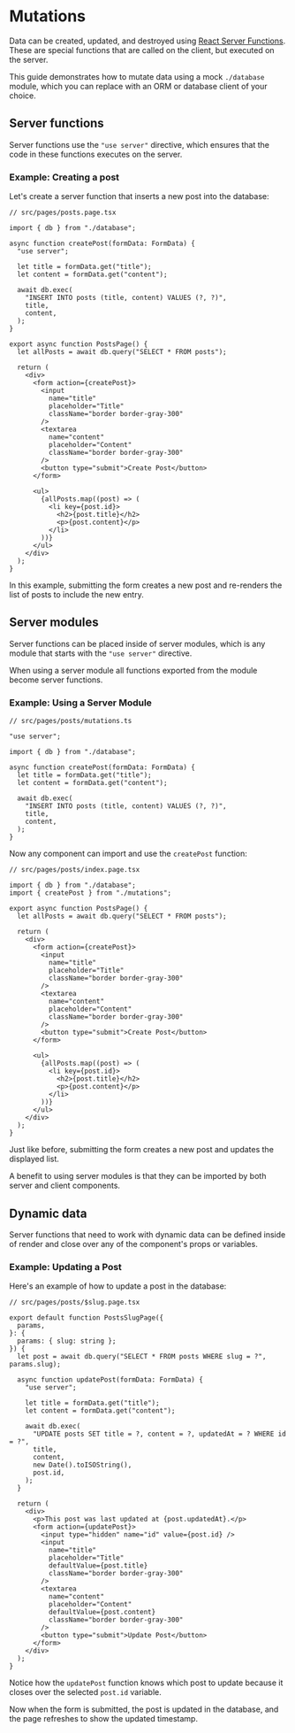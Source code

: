 # Mutations

Data can be created, updated, and destroyed using [React Server Functions](https://react.dev/reference/rsc/server-functions). These are special functions that are called on the client, but executed on the server.

This guide demonstrates how to mutate data using a mock `./database` module, which you can replace with an ORM or database client of your choice.

## Server functions

Server functions use the `"use server"` directive, which ensures that the code in these functions executes on the server.

### Example: Creating a post

Let's create a server function that inserts a new post into the database:

```tsx
// src/pages/posts.page.tsx

import { db } from "./database";

async function createPost(formData: FormData) {
  "use server";

  let title = formData.get("title");
  let content = formData.get("content");

  await db.exec(
    "INSERT INTO posts (title, content) VALUES (?, ?)",
    title,
    content,
  );
}

export async function PostsPage() {
  let allPosts = await db.query("SELECT * FROM posts");

  return (
    <div>
      <form action={createPost}>
        <input
          name="title"
          placeholder="Title"
          className="border border-gray-300"
        />
        <textarea
          name="content"
          placeholder="Content"
          className="border border-gray-300"
        />
        <button type="submit">Create Post</button>
      </form>

      <ul>
        {allPosts.map((post) => (
          <li key={post.id}>
            <h2>{post.title}</h2>
            <p>{post.content}</p>
          </li>
        ))}
      </ul>
    </div>
  );
}
```

In this example, submitting the form creates a new post and re-renders the list of posts to include the new entry.

## Server modules

Server functions can be placed inside of server modules, which is any module that starts with the `"use server"` directive.

When using a server module all functions exported from the module become server functions.

### Example: Using a Server Module

```tsx
// src/pages/posts/mutations.ts

"use server";

import { db } from "./database";

async function createPost(formData: FormData) {
  let title = formData.get("title");
  let content = formData.get("content");

  await db.exec(
    "INSERT INTO posts (title, content) VALUES (?, ?)",
    title,
    content,
  );
}
```

Now any component can import and use the `createPost` function:

```tsx
// src/pages/posts/index.page.tsx

import { db } from "./database";
import { createPost } from "./mutations";

export async function PostsPage() {
  let allPosts = await db.query("SELECT * FROM posts");

  return (
    <div>
      <form action={createPost}>
        <input
          name="title"
          placeholder="Title"
          className="border border-gray-300"
        />
        <textarea
          name="content"
          placeholder="Content"
          className="border border-gray-300"
        />
        <button type="submit">Create Post</button>
      </form>

      <ul>
        {allPosts.map((post) => (
          <li key={post.id}>
            <h2>{post.title}</h2>
            <p>{post.content}</p>
          </li>
        ))}
      </ul>
    </div>
  );
}
```

Just like before, submitting the form creates a new post and updates the displayed list.

A benefit to using server modules is that they can be imported by both server and client components.

## Dynamic data

Server functions that need to work with dynamic data can be defined inside of render and close over any of the component's props or variables.

### Example: Updating a Post

Here's an example of how to update a post in the database:

```tsx
// src/pages/posts/$slug.page.tsx

export default function PostsSlugPage({
  params,
}: {
  params: { slug: string };
}) {
  let post = await db.query("SELECT * FROM posts WHERE slug = ?", params.slug);

  async function updatePost(formData: FormData) {
    "use server";

    let title = formData.get("title");
    let content = formData.get("content");

    await db.exec(
      "UPDATE posts SET title = ?, content = ?, updatedAt = ? WHERE id = ?",
      title,
      content,
      new Date().toISOString(),
      post.id,
    );
  }

  return (
    <div>
      <p>This post was last updated at {post.updatedAt}.</p>
      <form action={updatePost}>
        <input type="hidden" name="id" value={post.id} />
        <input
          name="title"
          placeholder="Title"
          defaultValue={post.title}
          className="border border-gray-300"
        />
        <textarea
          name="content"
          placeholder="Content"
          defaultValue={post.content}
          className="border border-gray-300"
        />
        <button type="submit">Update Post</button>
      </form>
    </div>
  );
}
```

Notice how the `updatePost` function knows which post to update because it closes over the selected `post.id` variable.

Now when the form is submitted, the post is updated in the database, and the page refreshes to show the updated timestamp.
